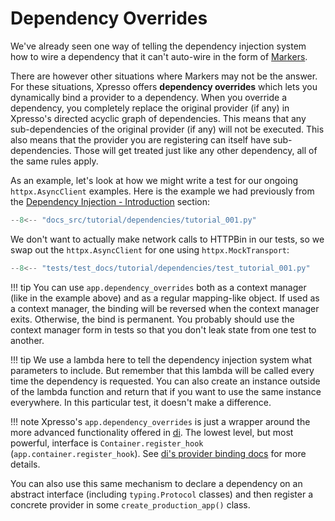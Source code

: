 # Dependency Overrides

We've already seen one way of telling the dependency injection system how to wire a dependency that it can't auto-wire in the form of [Markers].

There are however other situations where Markers may not be the answer.
For these situations, Xpresso offers **dependency overrides** which lets you dynamically bind a provider to a dependency.
When you override a dependency, you completely replace the original provider (if any) in Xpresso's directed acyclic graph of dependencies.
This means that any sub-dependencies of the original provider (if any) will not be executed.
This also means that the provider you are registering can itself have sub-dependencies.
Those will get treated just like any other dependency, all of the same rules apply.

As an example, let's look at how we might write a test for our ongoing `httpx.AsyncClient` examples.
Here is the example we had previously from the [Dependency Injection - Introduction] section:

```python
--8<-- "docs_src/tutorial/dependencies/tutorial_001.py"
```

We don't want to actually make network calls to HTTPBin in our tests, so we swap out the `httpx.AsyncClient` for one using `httpx.MockTransport`:

```python hl_lines="12-14 16-17"
--8<-- "tests/test_docs/tutorial/dependencies/test_tutorial_001.py"
```

!!! tip
    You can use `app.dependency_overrides` both as a context manager (like in the example above) and as a regular mapping-like object.
    If used as a context manager, the binding will be reversed when the context manager exits.
    Otherwise, the bind is permanent.
    You probably should use the context manager form in tests so that you don't leak state from one test to another.

!!! tip
    We use a lambda here to tell the dependency injection system what parameters to include.
    But remember that this lambda will be called every time the dependency is requested.
    You can also create an instance outside of the lambda function and return that if you want to use the same instance everywhere.
    In this particular test, it doesn't make a difference.

!!! note
    Xpresso's `app.dependency_overrides` is just a wrapper around the more advanced functionality offered in [di].
    The lowest level, but most powerful, interface is `Container.register_hook` (`app.container.register_hook`).
    See [di's provider binding docs] for more details.

You can also use this same mechanism to declare a dependency on an abstract interface (including `typing.Protocol` classes) and then register a concrete provider in some `create_production_app()` class.

[Markers]: ../../tutorial/dependencies/README.md#explicit-dependencies-with-markers
[Dependency Injection - Introduction]: ../../tutorial/dependencies/README.md
[di]: https://github.com/adriangb/di
[di's provider binding docs]: https://www.adriangb.com/di/latest/binds/
